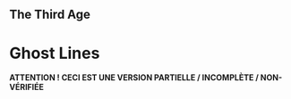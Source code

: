 ## The Third Age
# Ghost Lines

**ATTENTION ! CECI EST UNE VERSION PARTIELLE / INCOMPLÈTE / NON-VÉRIFIÉE**
